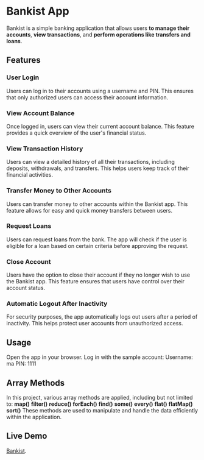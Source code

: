 # Bankist App

Bankist is a simple banking application that allows users **to manage their accounts**, **view transactions**, and **perform operations like transfers and loans**.

## Features

### User Login
Users can log in to their accounts using a username and PIN. This ensures that only authorized users can access their account information.

### View Account Balance
Once logged in, users can view their current account balance. This feature provides a quick overview of the user's financial status.

### View Transaction History
Users can view a detailed history of all their transactions, including deposits, withdrawals, and transfers. This helps users keep track of their financial activities.

### Transfer Money to Other Accounts
Users can transfer money to other accounts within the Bankist app. This feature allows for easy and quick money transfers between users.

### Request Loans
Users can request loans from the bank. The app will check if the user is eligible for a loan based on certain criteria before approving the request.

### Close Account
Users have the option to close their account if they no longer wish to use the Bankist app. This feature ensures that users have control over their account status.

### Automatic Logout After Inactivity
For security purposes, the app automatically logs out users after a period of inactivity. This helps protect user accounts from unauthorized access.


## Usage
Open the app in your browser.
Log in with the sample account:
Username: ma
PIN: 1111

## Array Methods
In this project, various array methods are applied, including but not limited to:
**map()**
**filter()**
**reduce()**
**forEach()**
**find()**
**some()**
**every()**
**flat()**
**flatMap()**
**sort()**
These methods are used to manipulate and handle the data efficiently within the application.

## Live Demo

[Bankist](https://bankist-deal-array.netlify.app/).